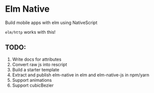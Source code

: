 # Elm Native

Build mobile apps with elm using NativeScript

`elm/http` works with this!

## TODO:
1. Write docs for attributes
2. Convert raw js into rescript
3. Build a starter template
4. Extract and publish elm-native in elm and elm-native-js in npm/yarn
5. Support animations
6. Support cubicBezier
